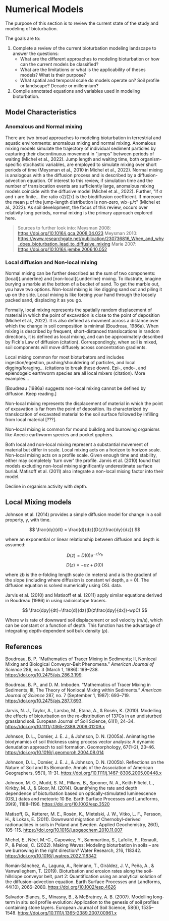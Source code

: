# Numerical Models



The purpose of this section is to review the current state of the study and modeling of bioturbation.

The goals are to:

1.  Complete a review of the current bioturbation modeling landscape to answer the questions:
    -   What are the different approaches to modeling bioturbation or how can the current models be classified?
    -   What are the limitations or what is the applicability of theses models? What is their purpose?
    -   What spatial and temporal scale do models operate on? Soil profile or landscape? Decade or millennium?
2.  Compile annotated equations and variables used in modeling bioturbation.

## Model Characteristics

### Anomalous and Normal mixing

There are two broad approaches to modeling bioturbation in terrestrial and aquatic environments: anomalous mixing and normal mixing. Anomalous mixing models simulate the trajectory of individual sediment particles by capturing their discontinuous movement in "jumps" between periods of waiting (Michel et al., 2022). Jump length and waiting time, both organism-specific stochastic variables, are employed to simulate mixing over short periods of time (Meysman et al., 2010 in Michel et al., 2022). Normal mixing is analogous with a the diffusion process and is described by a diffusion-advection equation. Of interest to this review, if simulation time and the number of translocation events are sufficiently large, anomalous mixing models coincide with the diffusive model (Michel et al., 2022). Further, "If σ and τ are finite... the ratio σ2/(2τ) is the biodiffusion coefficient. If moreover the mean μ of the jump-length distribution is non-zero, wb=μ/τ" (Michel et al., 2022). As soil development, the focus of this review, occurs over relativity long periods, normal mixing is the primary approach explored here.

> Sources to further look into: Meysman 2008: <https://doi.org/10.1016/j.gca.2008.04.023> Meysman 2010: <https://www.researchgate.net/publication/230736816_When_and_why_does_bioturbation_lead_to_diffusive_mixing> Marie 2007: <https://doi.org/10.1016/j.jembe.2006.10.052>

### Local diffusion and Non-local mixing

Normal mixing can be further described as the sum of two components: [local]{.underline} and [non-local]{.underline} mixing. To illustrate, imagine burying a marble at the bottom of a bucket of sand. To get the marble out, you have two options. Non-local mixing is like digging sand out and piling it up on the side. Local mixing is like forcing your hand through the loosely packed sand, displacing it as you go.

Formally, local mixing represents the spatially random displacement of material in which the point of excavation is close to the point of deposition (Michel et al., 2022). It is also defined as movment across a distance over which the change in soil composition is minimal (Boudreau, 1986a). When mixing is described by frequent, short-distanced translocations in random directions, it is defined as local mixing, and can be approximately described by Fick's Law of diffusion (citation). Correspondingly, when soil is mixed, soil components will move diffusely across concentration gradients.

Local mixing common for most bioturbators and includes ingestion/egestion, pushing/shouldering of particles, and local digging/foraging... (citations to break these down). Epi-, endo-, and epiendogeic earthworm species are all local mixers (citation). More examples...

[Boudreau (1986a) suggests non-local mixing cannot be defined by diffusion. Keep reading.]

Non-local mixing represents the displacement of material in which the point of excavation is far from the point of deposition. Its characterized by translocation of excavated material to the soil surface followed by infilling from local material [???].

Non-local mixing is common for mound building and burrowing organisms like Anecic earthworm species and pocket gophers.

Both local and non-local mixing represent a substantial movement of material but differ in scale. Local mixing acts on a horizon to horizon scale. Non-local mixing acts on a profile scale. Given enough time and stability, either may completely 'turn over' the profile. Jarvis et al. (2010) found that models excluding non-local mixing significantly underestimate surface burial. Matisoff et al. (2011) also integrate a non-local mixing factor into their model.

Decline in organism activity with depth.

## Local Mixing models

Johnson et al. (2014) provides a simple diffusion model for change in a soil property, y, with time.

$$
\frac{dy}{dt} = \frac{d}{dz}(D(z)\frac{dy}{dz})
$$

where an exponential or linear relationship between diffusion and depth is assumed:

$$
D(z) = D(0)e^{-z/z_{b}}
$$

$$
D(z)=-az+D(0)
$$

where zb is the e-folding length scale (in meters) and a is the gradient of the slope (including where diffusion is constant w/ depth, a = 0). The diffusion equation is solved numerically using OSL data.

Jarvis et al. (2010) and Matisoff et al. (2011) apply similar equations derived in Boudreau (1986) in using radioisotope tracers.

$$
\frac{dρy}{dt}=\frac{d}{dz}(D(z\frac{dρy}{dx})-wρC)
$$

Where w is rate of downward soil displacement or soil velocity (m/s), which can be constant or a function of depth. This function has the advantage of integrating depth-dependent soil bulk density (ρ).

## References

Boudreau, B. P. “Mathematics of Tracer Mixing in Sediments; II, Nonlocal Mixing and Biological Conveyor-Belt Phenomena.” *American Journal of Science* 286, no. 3 (March 1, 1986): 199–238. <https://doi.org/10.2475/ajs.286.3.199>.

Boudreau, B. P., and D. M. Imboden. “Mathematics of Tracer Mixing in Sediments; III, The Theory of Nonlocal Mixing within Sediments.” *American Journal of Science* 287, no. 7 (September 1, 1987): 693–719. <https://doi.org/10.2475/ajs.287.7.693>.

Jarvis, N. J., Taylor, A., Larsbo, M., Etana, A., & Rosén, K. (2010). Modelling the effects of bioturbation on the re-distribution of 137Cs in an undisturbed grassland soil. European Journal of Soil Science, 61(1), 24–34. <https://doi.org/10.1111/j.1365-2389.2009.01209.x>

Johnson, D. L., Domier, J. E. J., & Johnson, D. N. (2005a). Animating the biodynamics of soil thickness using process vector analysis: A dynamic denudation approach to soil formation. Geomorphology, 67(1–2), 23–46. <https://doi.org/10.1016/j.geomorph.2004.08.014>

Johnson, D. L., Domier, J. E. J., & Johnson, D. N. (2005b). Reflections on the Nature of Soil and Its Biomantle. Annals of the Association of American Geographers, 95(1), 11–31. <https://doi.org/10.1111/j.1467-8306.2005.00448.x>

Johnson, M. O., Mudd, S. M., Pillans, B., Spooner, N. A., Keith Fifield, L., Kirkby, M. J., & Gloor, M. (2014). Quantifying the rate and depth dependence of bioturbation based on optically‐stimulated luminescence (OSL) dates and meteoric 10 Be. Earth Surface Processes and Landforms, 39(9), 1188–1196. <https://doi.org/10.1002/esp.3520>

Matisoff, G., Ketterer, M. E., Rosén, K., Mietelski, J. W., Vitko, L. F., Persson, H., & Lokas, E. (2011). Downward migration of Chernobyl-derived radionuclides in soils in Poland and Sweden. Applied Geochemistry, 26(1), 105–115. <https://doi.org/10.1016/j.apgeochem.2010.11.007>

Michel, E., Néel, M.-C., Capowiez, Y., Sammartino, S., Lafolie, F., Renault, P., & Pelosi, C. (2022). Making Waves: Modeling bioturbation in soils – are we burrowing in the right direction? Water Research, 216, 118342. <https://doi.org/10.1016/j.watres.2022.118342>

Román‐Sánchez, A., Laguna, A., Reimann, T., Giráldez, J. V., Peña, A., & Vanwalleghem, T. (2019). Bioturbation and erosion rates along the soil‐hillslope conveyor belt, part 2: Quantification using an analytical solution of the diffusion–advection equation. Earth Surface Processes and Landforms, 44(10), 2066–2080. <https://doi.org/10.1002/esp.4626>

Salvador-Blanes, S., Minasny, B., & McBratney, A. B. (2007). Modelling long-term in situ soil profile evolution: Application to the genesis of soil profiles containing stone layers. European Journal of Soil Science, 58(6), 1535–1548. <https://doi.org/10.1111/j.1365-2389.2007.00961.x>
